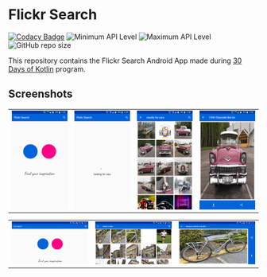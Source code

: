 # Flickr Search

[![Codacy Badge](https://app.codacy.com/project/badge/Grade/a42390e6a2294e5e908d2530498f4ec0)](https://www.codacy.com?utm_source=github.com&amp;utm_medium=referral&amp;utm_content=thedevelopersanjeev/flickr-search&amp;utm_campaign=Badge_Grade)
![Minimum API Level](https://img.shields.io/badge/Min%20API%20Level-21-green)
![Maximum API Level](https://img.shields.io/badge/Max%20API%20Level-29-orange)
![GitHub repo size](https://img.shields.io/github/repo-size/thedevelopersanjeev/flickr-search)

This repository contains the Flickr Search Android App made during [30 Days of Kotlin](https://eventsonair.withgoogle.com/events/kotlin) program.

## Screenshots

<table>
    <tr>
       <td><img src="/screenshots/portrait_1.png"></td>
       <td><img src="/screenshots/portrait_2.png"></td>
       <td><img src="/screenshots/portrait_3.png"></td>
       <td><img src="/screenshots/portrait_4.png"></td>
    </tr>
</table>
<table>
    <tr>
        <td><img src="/screenshots/landscape_1.png"></td>
        <td><img src="/screenshots/landscape_2.png"></td>
        <td><img src="/screenshots/landscape_3.png"></td>
    </tr>
</table>
